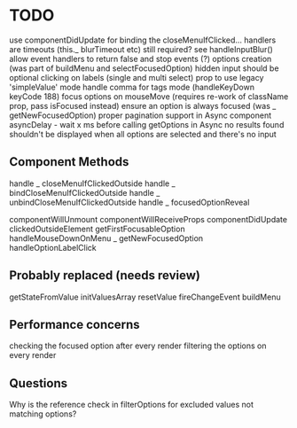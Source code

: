 # TODO

use componentDidUpdate for binding the closeMenuIfClicked... handlers
are timeouts (this._ blurTimeout etc) still required? see handleInputBlur()
allow event handlers to return false and stop events (?)
options creation (was part of buildMenu and selectFocusedOption)
hidden input should be optional
clicking on labels (single and multi select)
prop to use legacy 'simpleValue' mode
handle comma for tags mode (handleKeyDown keyCode 188)
focus options on mouseMove (requires re-work of className prop, pass isFocused instead)
ensure an option is always focused (was _ getNewFocusedOption)
proper pagination support in Async component
asyncDelay - wait x ms before calling getOptions in Async
no results found shouldn't be displayed when all options are selected and there's no input

## Component Methods

handle _ closeMenuIfClickedOutside
handle _ bindCloseMenuIfClickedOutside
handle _ unbindCloseMenuIfClickedOutside
handle _ focusedOptionReveal

componentWillUnmount
componentWillReceiveProps
componentDidUpdate
clickedOutsideElement
getFirstFocusableOption
handleMouseDownOnMenu
_ getNewFocusedOption
handleOptionLabelClick

## Probably replaced (needs review)

getStateFromValue
initValuesArray
resetValue
fireChangeEvent
buildMenu

## Performance concerns

checking the focused option after every render
filtering the options on every render

## Questions

Why is the reference check in filterOptions for excluded values not matching options?
